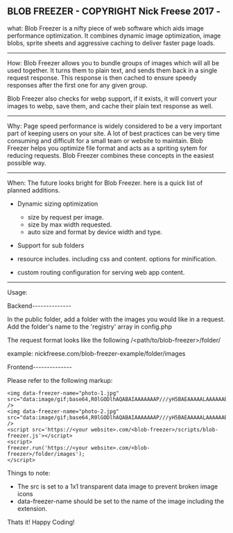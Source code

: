 BLOB FREEZER - COPYRIGHT Nick Freese 2017 -
------------------------------------------------------------------------------------------------------------------

what:  Blob Freezer is a nifty piece of web software which aids image performance optimization.  It combines dynamic image optimization, image blobs, sprite sheets and aggressive caching to deliver faster page loads. 

------------------------------------------------------------------------------------------------------------------

How:  Blob Freezer allows you to bundle groups of images which will all be used together. It turns them to plain text, and sends them back in a single request response.  This response is then cached to ensure speedy responses after the first one for any given group.

Blob Freezer also checks for webp support, if it exists, it will convert your images to webp, save them, and cache their plain text response as well.

------------------------------------------------------------------------------------------------------------------

Why: Page speed performance is widely considered to be a very important part of keeping users on your site.  A lot of best practices can be very time consuming and difficult for a small team or website to maintain.  Blob Freezer helps you optimize file format and acts as a spriting sytem for reducing requests.  Blob Freezer combines these concepts in the easiest possible way.

------------------------------------------------------------------------------------------------------------------

When:  The future looks bright for Blob Freezer. here is a quick list of planned additions.

- Dynamic sizing optimization
    - size by request per image.
    - size by max width requested.
    - auto size and format by device width and type.
 
- Support for sub folders
- resource includes.  including css and content.  options for minification.
- custom routing configuration for serving web app content.


------------------------------------------------------------------------------------------------------------------

Usage:

Backend--------------

In the public folder, add a folder with the images you would like in a request.
Add the folder's name to the 'registry' array in config.php

The request format looks like the following <your domain>/<path/to/blob-freezer>/folder/<foldername>

example: nickfreese.com/blob-freezer-example/folder/images

Frontend--------------

Please refer to the following markup:

```
<img data-freezer-name="photo-1.jpg" src="data:image/gif;base64,R0lGODlhAQABAIAAAAAAAP///yH5BAEAAAAALAAAAAABAAEAAAIBRAA7" />
<img data-freezer-name="photo-2.jpg" src="data:image/gif;base64,R0lGODlhAQABAIAAAAAAAP///yH5BAEAAAAALAAAAAABAAEAAAIBRAA7" />
<script src='https://<your website>.com/<blob-freezer>/scripts/blob-freezer.js'></script>
<script>
freezer.run('https://<your website>.com/<blob-freezer>/folder/images');
</script>

```

Things to note: 
- The src is set to a 1x1 transparent data image to prevent broken image icons
- data-freezer-name should be set to the name of the image including the extension.


Thats it!  Happy Coding!
